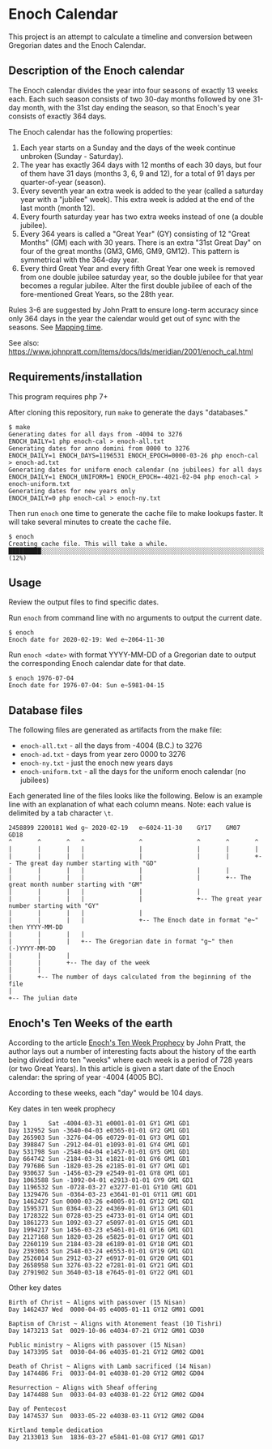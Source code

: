 # Enoch Calendar

This project is an attempt to calculate a timeline and conversion between Gregorian dates and the Enoch Calendar.

## Description of the Enoch calendar

The Enoch calendar divides the year into four seasons of exactly 13 weeks each.
Each such season consists of two 30-day months followed by one 31-day month,
with the 31st day ending the season, so that Enoch's year consists of exactly
364 days.

The Enoch calendar has the following properties:

1. Each year starts on a Sunday and the days of the week continue unbroken (Sunday - Saturday).
2. The year has exactly 364 days with 12 months of each 30 days, but four of them have 31 days (months 3, 6, 9 and 12), for a total of 91 days per quarter-of-year (season).
3. Every seventh year an extra week is added to the year (called a saturday year with a "jubilee" week). This extra week is added at the end of the last month (month 12).
4. Every fourth saturday year has two extra weeks instead of one (a double jubilee).
5. Every 364 years is called a "Great Year" (GY) consisting of 12 "Great Months" (GM) each with 30 years. There is an extra "31st Great Day" on four of the great months (GM3, GM6, GM9, GM12). This pattern is symmetrical with the 364-day year.
6. Every third Great Year and every fifth Great Year one week is removed from one double jubilee saturday year, so the double jubilee for that year becomes a regular jubilee. Alter the first double jubilee of each of the fore-mentioned Great Years, so the 28th year.

Rules 3-6 are suggested by John Pratt to ensure long-term accuracy since
only 364 days in the year the calendar would get out of sync with the seasons.
See [Mapping time](https://www.johnpratt.com/items/docs/mapping_time.html#6).

See also:
https://www.johnpratt.com/items/docs/lds/meridian/2001/enoch_cal.html

## Requirements/installation

This program requires php 7+

After cloning this repository, run `make` to generate the days "databases."

```
$ make
Generating dates for all days from -4004 to 3276
ENOCH_DAILY=1 php enoch-cal > enoch-all.txt
Generating dates for anno domini from 0000 to 3276
ENOCH_DAILY=1 ENOCH_DAYS=1196531 ENOCH_EPOCH=0000-03-26 php enoch-cal > enoch-ad.txt
Generating dates for uniform enoch calendar (no jubilees) for all days
ENOCH_DAILY=1 ENOCH_UNIFORM=1 ENOCH_EPOCH=-4021-02-04 php enoch-cal > enoch-uniform.txt
Generating dates for new years only
ENOCH_DAILY=0 php enoch-cal > enoch-ny.txt
```

Then run `enoch` one time to generate the cache file to make lookups faster. It
will take several minutes to create the cache file.

```
$ enoch
Creating cache file. This will take a while.
█████████░░░░░░░░░░░░░░░░░░░░░░░░░░░░░░░░░░░░░░░░░░░░░░░░░░░░░░░░░░░░░░░░░░░░░░ (12%)
```

## Usage

Review the output files to find specific dates.

Run `enoch` from command line with no arguments to output the current date.

```
$ enoch
Enoch date for 2020-02-19: Wed e~2064-11-30
```

Run `enoch <date>` with format YYYY-MM-DD of a Gregorian date to output the corresponding
Enoch calendar date for that date.

```
$ enoch 1976-07-04
Enoch date for 1976-07-04: Sun e~5981-04-15
```

## Database files

The following files are generated as artifacts from the make file:

 - `enoch-all.txt` - all the days from -4004 (B.C.) to 3276
 - `enoch-ad.txt` - days from year zero 0000 to 3276
 - `enoch-ny.txt` - just the enoch new years days
 - `enoch-uniform.txt` - all the days for the uniform enoch calendar (no jubilees)

Each generated line of the files looks like the following. Below is an example
line with an explanation of what each column means. Note: each value is delimited
by a tab character `\t`.

```
2458899 2200181 Wed g~ 2020-02-19   e~6024-11-30    GY17    GM07    GD18
^       ^       ^   ^               ^               ^       ^       ^
|       |       |   |               |               |       |       |
|       |       |   |               |               |       |       +-- The great day number starting with "GD"
|       |       |   |               |               |       |
|       |       |   |               |               |       +-- The great month number starting with "GM"
|       |       |   |               |               |
|       |       |   |               |               +-- The great year number starting with "GY"
|       |       |   |               |
|       |       |   |               +-- The Enoch date in format "e~" then YYYY-MM-DD
|       |       |   |
|       |       |   +-- The Gregorian date in format "g~" then (-)YYYY-MM-DD
|       |       |
|       |       +-- The day of the week
|       |
|       +-- The number of days calculated from the beginning of the file
|
+-- The julian date
```

## Enoch's Ten Weeks of the earth

According to the article [Enoch's Ten Week Prophecy](https://www.johnpratt.com/items/docs/2015/ten_week_prophecy.html) by
John Pratt, the author lays out a number of interesting facts about the history
of the earth being divided into ten "weeks" where each week is a period of 728
years (or two Great Years). In this article is given a start date of the Enoch
calendar: the spring of year -4004 (4005 BC).

According to these weeks, each "day" would be 104 days.

Key dates in ten week prophecy

```
Day 1      Sat -4004-03-31 e0001-01-01 GY1 GM1 GD1
Day 132952 Sun -3640-04-03 e0365-01-01 GY2 GM1 GD1
Day 265903 Sun -3276-04-06 e0729-01-01 GY3 GM1 GD1
Day 398847 Sun -2912-04-01 e1093-01-01 GY4 GM1 GD1
Day 531798 Sun -2548-04-04 e1457-01-01 GY5 GM1 GD1
Day 664742 Sun -2184-03-31 e1821-01-01 GY6 GM1 GD1
Day 797686 Sun -1820-03-26 e2185-01-01 GY7 GM1 GD1
Day 930637 Sun -1456-03-29 e2549-01-01 GY8 GM1 GD1
Day 1063588 Sun -1092-04-01 e2913-01-01 GY9 GM1 GD1
Day 1196532 Sun -0728-03-27 e3277-01-01 GY10 GM1 GD1
Day 1329476 Sun -0364-03-23 e3641-01-01 GY11 GM1 GD1
Day 1462427 Sun 0000-03-26 e4005-01-01 GY12 GM1 GD1
Day 1595371 Sun 0364-03-22 e4369-01-01 GY13 GM1 GD1
Day 1728322 Sun 0728-03-25 e4733-01-01 GY14 GM1 GD1
Day 1861273 Sun 1092-03-27 e5097-01-01 GY15 GM1 GD1
Day 1994217 Sun 1456-03-23 e5461-01-01 GY16 GM1 GD1
Day 2127168 Sun 1820-03-26 e5825-01-01 GY17 GM1 GD1
Day 2260119 Sun 2184-03-28 e6189-01-01 GY18 GM1 GD1
Day 2393063 Sun 2548-03-24 e6553-01-01 GY19 GM1 GD1
Day 2526014 Sun 2912-03-27 e6917-01-01 GY20 GM1 GD1
Day 2658958 Sun 3276-03-22 e7281-01-01 GY21 GM1 GD1
Day 2791902 Sun 3640-03-18 e7645-01-01 GY22 GM1 GD1
```

Other key dates

```
Birth of Christ ~ Aligns with passover (15 Nisan)
Day 1462437 Wed  0000-04-05 e4005-01-11 GY12 GM01 GD01

Baptism of Christ ~ Aligns with Atonement feast (10 Tishri)
Day 1473213 Sat  0029-10-06 e4034-07-21 GY12 GM01 GD30

Public ministry ~ Aligns with passover (15 Nisan)
Day 1473395 Sat  0030-04-06 e4035-01-21 GY12 GM02 GD01

Death of Christ ~ Aligns with Lamb sacrificed (14 Nisan)
Day 1474486 Fri  0033-04-01 e4038-01-20 GY12 GM02 GD04

Resurrection ~ Aligns with Sheaf offering
Day 1474488 Sun  0033-04-03 e4038-01-22 GY12 GM02 GD04

Day of Pentecost
Day 1474537 Sun  0033-05-22 e4038-03-11 GY12 GM02 GD04

Kirtland temple dedication
Day 2133013 Sun  1836-03-27 e5841-01-08 GY17 GM01 GD17
```
